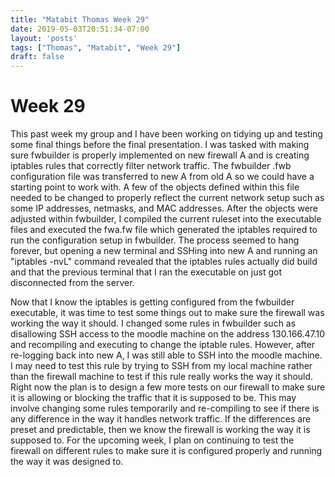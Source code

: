 ```yaml
---
title: "Matabit Thomas Week 29"
date: 2019-05-03T20:51:34-07:00
layout: 'posts'
tags: ["Thomas", "Matabit", "Week 29"]
draft: false
---
```


# Week 29
This past week my group and I have been working on tidying up and testing some final things before the final presentation. I was tasked with making sure fwbuilder is properly implemented on new firewall A and is creating iptables rules that correctly filter network traffic. The fwbuilder .fwb configuration file was transferred to new A from old A so we could have a starting point to work with. A few of the objects defined within this file needed to be changed to properly reflect the current network setup such as some IP addresses, netmasks, and MAC addresses. After the objects were adjusted within fwbuilder, I compiled the current ruleset into the executable files and executed the fwa.fw file which generated the iptables required to run the configuration setup in fwbuilder. The process seemed to hang forever, but opening a new terminal and SSHing into new A and running an "iptables -nvL" command revealed that the iptables rules actually did build and that the previous terminal that I ran the executable on just got disconnected from the server.

Now that I know the iptables is getting configured from the fwbuilder executable, it was time to test some things out to make sure the firewall was working the way it should. I changed some rules in fwbuilder such as disallowing SSH access to the moodle machine on the address 130.166.47.10 and recompiling and executing to change the iptable rules. However, after re-logging back into new A, I was still able to SSH into the moodle machine. I may need to test this rule by trying to SSH from my local machine rather than the firewall machine to test if this rule really works the way it should. Right now the plan is to design a few more tests on our firewall to make sure it is allowing or blocking the traffic that it is supposed to be. This may involve changing some rules temporarily and re-compiling to see if there is any difference in the way it handles network traffic. If the differences are preset and predictable, then we know the firewall is working the way it is supposed to. For the upcoming week, I plan on continuing to test the firewall on different rules to make sure it is configured properly and running the way it was designed to.